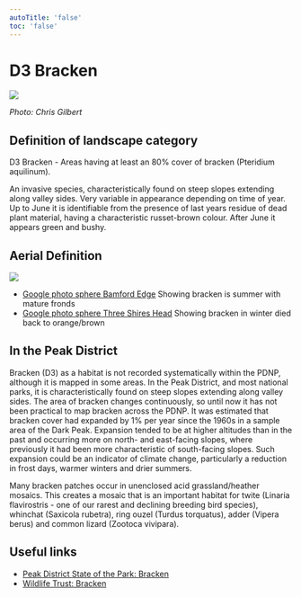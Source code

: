 ```yaml
---
autoTitle: 'false'
toc: 'false'
---
```


# D3 Bracken

![](https://report-publishing/media/interpretation-key/d3.png)

_Photo: Chris Gilbert_

## Definition of landscape category

D3 Bracken - Areas having at least an 80% cover of bracken (Pteridium aquilinum).

An invasive species, characteristically found on steep slopes extending along valley sides. Very variable in appearance depending on time of year. Up to June it is identifiable from the presence of last years residue of dead plant material, having a characteristic russet-brown colour. After June it appears green and bushy.

## Aerial Definition

![](https://report-publishing/media/interpretation-key/fig10.png)

*   [Google photo sphere Bamford Edge](https://goo.gl/maps/MwT4bNXzyECD5gSF7) Showing bracken is summer with mature fronds
*   [Google photo sphere Three Shires Head](https://goo.gl/maps/MwT4bNXzyECD5gSF7) Showing bracken in winter died back to orange/brown

## In the Peak District

Bracken (D3) as a habitat is not recorded systematically within the PDNP, although it is mapped in some areas. In the Peak District, and most national parks, it is characteristically found on steep slopes extending along valley sides. The area of bracken changes continuously, so until now it has not been practical to map bracken across the PDNP. It was estimated that bracken cover had expanded by 1% per year since the 1960s in a sample area of the Dark Peak. Expansion tended to be at higher altitudes than in the past and occurring more on north- and east-facing slopes, where previously it had been more characteristic of south-facing slopes. Such expansion could be an indicator of climate change, particularly a reduction in frost days, warmer winters and drier summers.

Many bracken patches occur in unenclosed acid grassland/heather mosaics. This creates a mosaic that is an important habitat for twite (Linaria flavirostris - one of our rarest and declining breeding bird species), whinchat (Saxicola rubetra), ring ouzel (Turdus torquatus), adder (Vipera berus) and common lizard (Zootoca vivipara).

## Useful links

*   [Peak District State of the Park: Bracken](https://reports.peakdistrict.gov.uk/sotpr/docs/wildlife-habitat/habitats.html#bracken)
*   [Wildlife Trust: Bracken](https://www.wildlifetrusts.org/wildlife-explorer/ferns-and-horsetails/bracken)